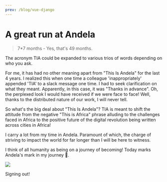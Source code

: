 ```yaml
---
prev: /blog/vue-django
---
```


# A great run at Andela

> 7*7 months - Yes, that's 49 months.

The acronym TIA could be expanded to various trios of words depending on who you ask.

For me, it has had no other meaning apart from "This Is Andela" for the last 4 years. I realized this when one time a colleague 'inappropriately' appended 'TIA' to a slack message one time. I had to seek clarification on what they meant. Apparently, in this case, it was "Thanks in advance". Oh, the perplexed look I would have received if we were face to face! Well, thanks to the distributed nature of our work, I will never tell.

So what's the big deal about "This Is Andela"? TIA is meant to shift the attitude from the negative "This is Africa" phrase alluding to the challenges faced in Africa to the positive future of the digital revolution being written across cities in Africa!

I carry a lot from my time in Andela. Paramount of which, the charge of striving to impact the world for far longer than I will be here to witness.

I think of all humanity as being on a journey of becoming! Today marks Andela's mark in my journey :clinking_glasses:.

![](../../.vuepress/public/images/andela-2016.jpg)

<div class="center">
  Signing out!
</div>
